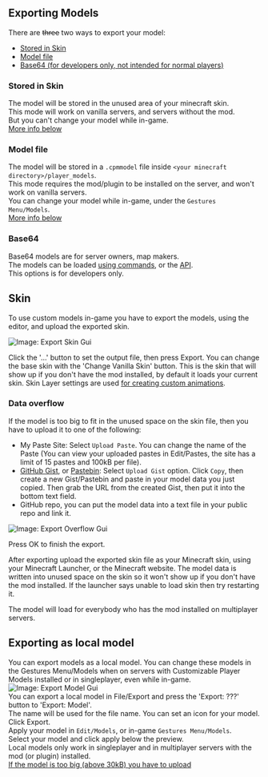 ## Exporting Models

There are ~~three~~ two ways to export your model:  
* [Stored in Skin](#stored-in-skin)  
* [Model file](#model-file)  
* [Base64 (for developers only, not intended for normal players)](#base64)  

### Stored in Skin
The model will be stored in the unused area of your minecraft skin.  
This mode will work on vanilla servers, and servers without the mod.  
But you can't change your model while in-game.  
[More info below](#skin)

### Model file
The model will be stored in a `.cpmmodel` file inside `<your minecraft directory>/player_models`.  
This mode requires the mod/plugin to be installed on the server, and won't work on vanilla servers.  
You can change your model while in-game, under the `Gestures Menu/Models`.  
[More info below](#exporting-as-local-model)

### Base64
Base64 models are for server owners, map makers.  
The models can be loaded [using commands](https://github.com/tom5454/CustomPlayerModels/wiki/The--cpm-command#setskin), or the [API](https://github.com/tom5454/CustomPlayerModels/wiki/API-documentation#set-model-041).  
This options is for developers only.  

## Skin
To use custom models in-game you have to export the models, using the editor, and upload the exported skin.

![Image: Export Skin Gui](https://github.com/tom5454/CustomPlayerModels/wiki/images/export_gui.png)

Click the '...' button to set the output file, then press Export. You can change the base skin with the 'Change Vanilla Skin' button. This is the skin that will show up if you don't have the mod installed, by default it loads your current skin.
Skin Layer settings are used [for creating custom animations](https://github.com/tom5454/CustomPlayerModels/wiki/Animations#custom-animations-encoding).

### Data overflow
If the model is too big to fit in the unused space on the skin file, then you have to upload it to one of the following:
- My Paste Site: Select `Upload Paste`. You can change the name of the Paste (You can view your uploaded pastes in Edit/Pastes, the site has a limit of 15 pastes and 100kB per file).
- [GitHub Gist](https://gist.github.com/), or [Pastebin](https://pastebin.com/): Select `Upload Gist` option. Click `Copy`, then create a new Gist/Pastebin and paste in your model data you just copied. Then grab the URL from the created Gist, then put it into the bottom text field.
- GitHub repo, you can put the model data into a text file in your public repo and link it.

![Image: Export Overflow Gui](https://github.com/tom5454/CustomPlayerModels/wiki/images/export_overflow_popup.png)

Press OK to finish the export.

After exporting upload the exported skin file as your Minecraft skin, using your Minecraft Launcher, or the Minecraft website.
The model data is written into unused space on the skin so it won't show up if you don't have the mod installed.
If the launcher says unable to load skin then try restarting it.

The model will load for everybody who has the mod installed on multiplayer servers.

## Exporting as local model
You can export models as a local model. You can change these models in the Gestures Menu/Models when on servers with Customizable Player Models installed or in singleplayer, even while in-game.  
![Image: Export Model Gui](https://github.com/tom5454/CustomPlayerModels/wiki/images/export_model.png)  
You can export a local model in File/Export and press the 'Export: ???' button to 'Export: Model'.  
The name will be used for the file name. You can set an icon for your model.
Click Export.  
Apply your model in `Edit/Models`, or in-game `Gestures Menu/Models`.  
Select your model and click apply below the preview.  
Local models only work in singleplayer and in multiplayer servers with the mod (or plugin) installed.  
[If the model is too big (above 30kB) you have to upload](#data-overflow)  
